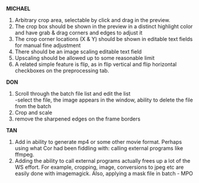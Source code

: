 <b>MICHAEL</b>

1) Arbitrary crop area, selectable by click and drag in the preview.
2) The crop box should be shown in the preview in a distinct highlight color and have grab & drag corners and edges to adjust it
3) The crop corner locations (X & Y) should be shown in editable text fields for manual fine adjustment
4) There should be an image scaling editable text field
5) Upscaling should be allowed up to some reasonable limit
6) A related simple feature is flip, as in flip vertical and flip horizontal checkboxes on the preprocessing tab.

<b>DON</b>

1) Scroll through the batch file list and edit the list<br>
  -select the file, the image appears in the window, ability to delete the file from the batch<br>
2) Crop and scale<br>
3) remove the sharpened edges on the frame borders

<b>TAN</b>

1) Add in ability to generate mp4 or some other movie format. Perhaps using what Cor had been fiddling with: calling external programs like ffmpeg.
2) Adding the ability to call external programs actually frees up a lot of the WS effort. For example, cropping, image, conversions to jpeg etc are easily done with imagemagick. Also, applying a mask file in batch - MPO

